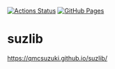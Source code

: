 [![Actions Status](https://github.com/qmcsuzuki/suzlib/workflows/verify/badge.svg)](https://github.com/qmcsuzuki/suzlib/actions)
[![GitHub Pages](https://img.shields.io/static/v1?label=GitHub+Pages&message=+&color=brightgreen&logo=github)](https://qmcsuzuki.github.io/suzlib/)


# suzlib

https://qmcsuzuki.github.io/suzlib/

